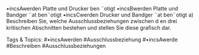 •incsAwerden Platte und Drucker ben ¨otigt
•incsBwerden Platte und Bandger ¨at ben¨otigt
•incsCwerden Drucker und Bandger ¨at ben¨otigt
a) Beschreiben Sie, welche Ausschlussbeziehungen zwischen d en drei kritischen Abschnitten bestehen und stellen Sie
diese graﬁsch dar.

   Tags & Topics:
   #•incsAwerden
   #Ausschlussbeziehung
   #•incsAwerde
   #Beschreiben
   #Ausschlussbeziehungen